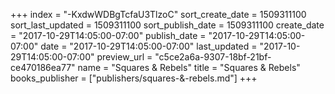 +++
index = "-KxdwWDBgTcfaU3TlzoC"
sort_create_date = 1509311100
sort_last_updated = 1509311100
sort_publish_date = 1509311100
create_date = "2017-10-29T14:05:00-07:00"
publish_date = "2017-10-29T14:05:00-07:00"
date = "2017-10-29T14:05:00-07:00"
last_updated = "2017-10-29T14:05:00-07:00"
preview_url = "c5ce2a6a-9307-18bf-21bf-ce470186ea77"
name = "Squares & Rebels"
title = "Squares & Rebels"
books_publisher = ["publishers/squares-&-rebels.md"]
+++
